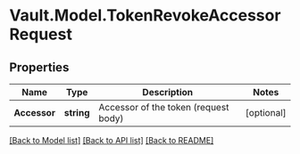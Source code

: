 # Vault.Model.TokenRevokeAccessorRequest

## Properties

Name | Type | Description | Notes
------------ | ------------- | ------------- | -------------
**Accessor** | **string** | Accessor of the token (request body) | [optional] 


[[Back to Model list]](../README.md#documentation-for-models) [[Back to API list]](../README.md#documentation-for-api-endpoints) [[Back to README]](../README.md)

